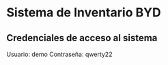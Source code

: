 # Sistema de Inventario BYD

## Credenciales de acceso al sistema
Usuario: demo
Contraseña: qwerty22
